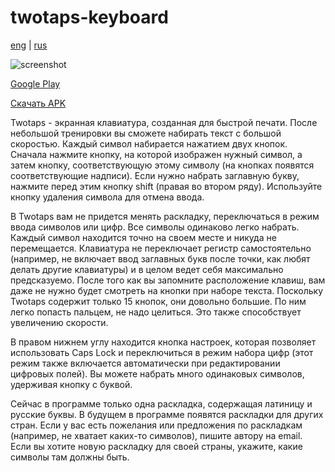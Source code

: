 twotaps-keyboard
================

[eng](https://github.com/Riateche/twotaps-keyboard/blob/master/README.md) | [rus](https://github.com/Riateche/twotaps-keyboard/blob/master/README.ru.md)

![screenshot](https://raw.github.com/Riateche/twotaps-keyboard/master/doc/screenshot/1.png)

[Google Play](https://play.google.com/store/apps/details?id=org.idzaaus.twotaps)

[Скачать APK](https://github.com/Riateche/twotaps-keyboard/raw/release-0.2/apk/twotaps-keyboard-0.2.apk)

Twotaps - экранная клавиатура, созданная для быстрой печати. После небольшой тренировки вы сможете набирать текст с большой скоростью. Каждый символ набирается нажатием двух кнопок. Сначала нажмите кнопку, на которой изображен нужный символ, а затем кнопку, соответствующую этому символу (на кнопках появятся соответствующие надписи). Если нужно набрать заглавную букву, нажмите перед этим кнопку shift (правая во втором ряду). Используйте кнопку удаления символа для отмена ввода.

В Twotaps вам не придется менять раскладку, переключаться в режим ввода символов или цифр. Все символы одинаково легко набрать. Каждый символ находится точно на своем месте и никуда не перемещается. Клавиатура не переключает регистр самостоятельно (например, не включает ввод заглавных букв после точки, как любят делать другие клавиатуры) и в целом ведет себя максимально предсказуемо. После того как вы запомните расположение клавиш, вам даже не нужно будет смотреть на кнопки при наборе текста. Поскольку Twotaps содержит только 15 кнопок, они довольно большие. По ним легко попасть пальцем, не надо целиться. Это также способствует увеличению скорости.

В правом нижнем углу находится кнопка настроек, которая позволяет использовать Caps Lock и переключиться в режим набора цифр (этот режим также включается автоматически при редактировании цифровых полей). Вы можете набрать много одинаковых символов, удерживая кнопку с буквой. 

Сейчас в программе только одна раскладка, содержащая латиницу и русские буквы. В будущем в программе появятся раскладки для других стран. Если у вас есть пожелания или предложения по раскладкам (например, не хватает каких-то символов), пишите автору на email. Если вы хотите новую раскладку для своей страны, укажите, какие символы там должны быть.
